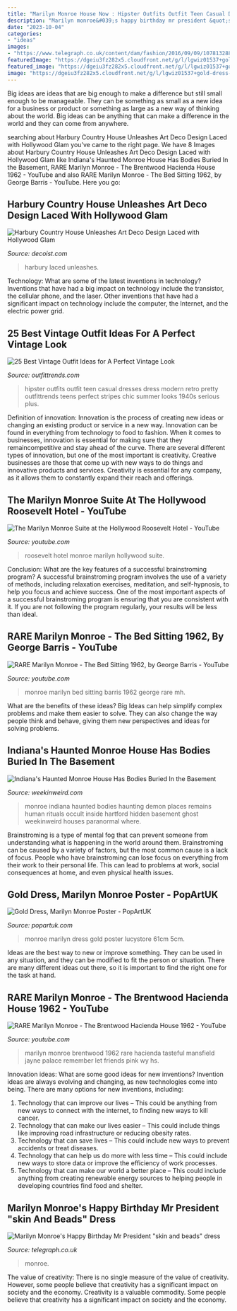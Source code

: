 ```yaml
---
title: "Marilyn Monroe House Now : Hipster Outfits Outfit Teen Casual Dresses Dress Modern Retro Pretty Outfittrends Teens Perfect Stripes Chic Summer Looks 1940s Serious Plus"
description: "Marilyn monroe&#039;s happy birthday mr president &quot;skin and beads&quot; dress"
date: "2023-10-04"
categories:
- "ideas"
images:
- "https://www.telegraph.co.uk/content/dam/fashion/2016/09/09/107813288_marilyn_monroe_reuters-xlarge_trans_NvBQzQNjv4Bq4xtp0l5DwzwwukQF9sZt6_PI9Sb3GIOC_VaIusau_7g.jpg"
featuredImage: "https://dgeiu3fz282x5.cloudfront.net/g/l/lgwiz01537+gold-dress-marilyn-monroe-poster.jpg"
featured_image: "https://dgeiu3fz282x5.cloudfront.net/g/l/lgwiz01537+gold-dress-marilyn-monroe-poster.jpg"
image: "https://dgeiu3fz282x5.cloudfront.net/g/l/lgwiz01537+gold-dress-marilyn-monroe-poster.jpg"
---
```



Big ideas are ideas that are big enough to make a difference but still small enough to be manageable. They can be something as small as a new idea for a business or product or something as large as a new way of thinking about the world. Big ideas can be anything that can make a difference in the world and they can come from anywhere.

	

		
searching about Harbury Country House Unleashes Art Deco Design Laced with Hollywood Glam you've came to the right page. We have 8 Images about Harbury Country House Unleashes Art Deco Design Laced with Hollywood Glam like Indiana&#039;s Haunted Monroe House Has Bodies Buried In the Basement, RARE Marilyn Monroe - The Brentwood Hacienda House 1962 - YouTube and also RARE Marilyn Monroe - The Bed Sitting 1962, by George Barris - YouTube. Here you go:
		
    
## Harbury Country House Unleashes Art Deco Design Laced With Hollywood Glam

<img loading=lazy src="https://cdn.decoist.com/wp-content/uploads/2016/06/Two-diamond-dust-paintings-of-Marilyn-Monroe-bring-true-Hollywood-glam-to-the-art-deco-dining-room.jpg" onerror="this.onerror=null;this.src='https://tse2.mm.bing.net/th?id=OIP.ytfFoka8-z2ugsO2SpdKXgHaE0&amp;pid=15.1';" alt="Harbury Country House Unleashes Art Deco Design Laced with Hollywood Glam">

_Source: decoist.com_

>harbury laced unleashes. 

	

Technology: What are some of the latest inventions in technology?
Inventions that have had a big impact on technology include the transistor, the cellular phone, and the laser. Other inventions that have had a significant impact on technology include the computer, the Internet, and the electric power grid.

    
## 25 Best Vintage Outfit Ideas For A Perfect Vintage Look

<img loading=lazy src="https://www.outfittrends.com/wp-content/uploads/2015/05/8d616b94bccc97f29d4a8b4afbfac9f6.jpg" onerror="this.onerror=null;this.src='https://tse4.mm.bing.net/th?id=OIP.xGHlChkN0npf_fE3_9JfBgAAAA&amp;pid=15.1';" alt="25 Best Vintage Outfit Ideas for A Perfect Vintage Look">

_Source: outfittrends.com_

>hipster outfits outfit teen casual dresses dress modern retro pretty outfittrends teens perfect stripes chic summer looks 1940s serious plus. 

	

Definition of innovation:
Innovation is the process of creating new ideas or changing an existing product or service in a new way. Innovation can be found in everything from technology to food to fashion. When it comes to businesses, innovation is essential for making sure that they remaincompetitive and stay ahead of the curve. There are several different types of innovation, but one of the most important is creativity. Creative businesses are those that come up with new ways to do things and innovative products and services. Creativity is essential for any company, as it allows them to constantly expand their reach and offerings.

    
## The Marilyn Monroe Suite At The Hollywood Roosevelt Hotel - YouTube

<img loading=lazy src="http://i.ytimg.com/vi/j_OiQMrisac/maxresdefault.jpg" onerror="this.onerror=null;this.src='https://tse4.mm.bing.net/th?id=OIP.D47HWzGh5R63CGHVEjr6VAHaEK&amp;pid=15.1';" alt="The Marilyn Monroe Suite at the Hollywood Roosevelt Hotel - YouTube">

_Source: youtube.com_

>roosevelt hotel monroe marilyn hollywood suite. 

	

Conclusion: What are the key features of a successful brainstroming program?
A successful brainstroming program involves the use of a variety of methods, including relaxation exercises, meditation, and self-hypnosis, to help you focus and achieve success. One of the most important aspects of a successful brainstroming program is ensuring that you are consistent with it. If you are not following the program regularly, your results will be less than ideal.

    
## RARE Marilyn Monroe - The Bed Sitting 1962, By George Barris - YouTube

<img loading=lazy src="http://i.ytimg.com/vi/Mh_J9rvl9nA/maxresdefault.jpg" onerror="this.onerror=null;this.src='https://tse1.mm.bing.net/th?id=OIP.Kuos9ft-hlbroSXX_Q2SiwHaEK&amp;pid=15.1';" alt="RARE Marilyn Monroe - The Bed Sitting 1962, by George Barris - YouTube">

_Source: youtube.com_

>monroe marilyn bed sitting barris 1962 george rare mh. 

	

What are the benefits of these ideas?
Big Ideas can help simplify complex problems and make them easier to solve. They can also change the way people think and behave, giving them new perspectives and ideas for solving problems.

    
## Indiana&#039;s Haunted Monroe House Has Bodies Buried In The Basement

<img loading=lazy src="https://weekinweird.com/wp-content/uploads/2016/11/the-monroe-house-bodies-in-the-basement.jpg" onerror="this.onerror=null;this.src='https://tse4.mm.bing.net/th?id=OIP.hNN0pZwhS9B5Ov1n2TbZDwHaEx&amp;pid=15.1';" alt="Indiana&#039;s Haunted Monroe House Has Bodies Buried In the Basement">

_Source: weekinweird.com_

>monroe indiana haunted bodies haunting demon places remains human rituals occult inside hartford hidden basement ghost weekinweird houses paranormal where. 

	

Brainstroming is a type of mental fog that can prevent someone from understanding what is happening in the world around them. Brainstroming can be caused by a variety of factors, but the most common cause is a lack of focus. People who have brainstroming can lose focus on everything from their work to their personal life. This can lead to problems at work, social consequences at home, and even physical health issues.

    
## Gold Dress, Marilyn Monroe Poster - PopArtUK

<img loading=lazy src="https://dgeiu3fz282x5.cloudfront.net/g/l/lgwiz01537+gold-dress-marilyn-monroe-poster.jpg" onerror="this.onerror=null;this.src='https://tse1.mm.bing.net/th?id=OIP.DuQaSd1JR9-Rgd1CU-ZyFAAAAA&amp;pid=15.1';" alt="Gold Dress, Marilyn Monroe Poster - PopArtUK">

_Source: popartuk.com_

>monroe marilyn dress gold poster lucystore 61cm 5cm. 

	

Ideas are the best way to new or improve something. They can be used in any situation, and they can be modified to fit the person or situation. There are many different ideas out there, so it is important to find the right one for the task at hand.

    
## RARE Marilyn Monroe - The Brentwood Hacienda House 1962 - YouTube

<img loading=lazy src="http://i.ytimg.com/vi/5W7VY-wY-hs/maxresdefault.jpg" onerror="this.onerror=null;this.src='https://tse4.mm.bing.net/th?id=OIP.ZR-uB6zGoKjyXv15YI7uegHaEK&amp;pid=15.1';" alt="RARE Marilyn Monroe - The Brentwood Hacienda House 1962 - YouTube">

_Source: youtube.com_

>marilyn monroe brentwood 1962 rare hacienda tasteful mansfield jayne palace remember let friends pink wy hs. 

	

Innovation ideas: What are some good ideas for new inventions?
Invention ideas are always evolving and changing, as new technologies come into being. There are many options for new inventions, including: 
1) Technology that can improve our lives – This could be anything from new ways to connect with the internet, to finding new ways to kill cancer. 
2) Technology that can make our lives easier – This could include things like improving road infrastructure or reducing obesity rates. 
3) Technology that can save lives – This could include new ways to prevent accidents or treat diseases. 
4) Technology that can help us do more with less time – This could include new ways to store data or improve the efficiency of work processes. 
5) Technology that can make our world a better place – This could include anything from creating renewable energy sources to helping people in developing countries find food and shelter.

    
## Marilyn Monroe&#039;s Happy Birthday Mr President &quot;skin And Beads&quot; Dress

<img loading=lazy src="https://www.telegraph.co.uk/content/dam/fashion/2016/09/09/107813288_marilyn_monroe_reuters-xlarge_trans_NvBQzQNjv4Bq4xtp0l5DwzwwukQF9sZt6_PI9Sb3GIOC_VaIusau_7g.jpg" onerror="this.onerror=null;this.src='https://tse2.mm.bing.net/th?id=OIP.v5gpHD8SWA3SUDFVB37_SgHaHY&amp;pid=15.1';" alt="Marilyn Monroe&#039;s Happy Birthday Mr President &quot;skin and beads&quot; dress">

_Source: telegraph.co.uk_

>monroe. 

	

The value of creativity: There is no single measure of the value of creativity. However, some people believe that creativity has a significant impact on society and the economy.
Creativity is a valuable commodity. Some people believe that creativity has a significant impact on society and the economy.

